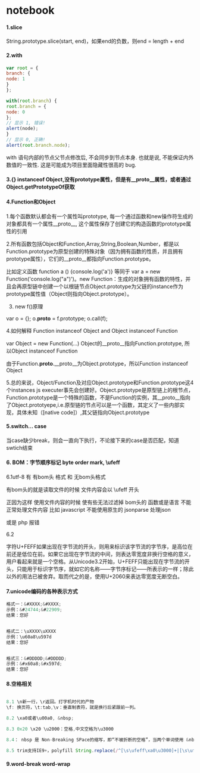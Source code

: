 # notebook

#### 1.slice

String.prototype.slice(start, end)，如果end的负数，则end = length + end

#### 2.with
```js
var root = { 
branch: { 
node: 1 
} 
}; 

with(root.branch) { 
root.branch = { 
node: 0 
}; 
// 显示 1, 错误! 
alert(node); 
} 
// 显示 0, 正确! 
alert(root.branch.node); 
```

with 语句内部的节点父节点修改后, 不会同步到节点本身. 也就是说, 不能保证内外数值的一致性. 这是可能成为项目里面隐藏性很高的 bug. 

#### 3.{} instanceof Object,没有prototype属性，但是有__proto__属性，或者通过Object.getPrototypeOf获取

#### 4.Function和Object


1.每个函数默认都会有一个属性叫prototype, 每一个通过函数和new操作符生成的对象都具有一个属性__proto__, 这个属性保存了创建它的构造函数的prototype属性的引用

2.所有函数包括Object和Function,Array,String,Boolean,Number，都是以Function.prototype为原型创建的特殊对象（因为拥有函数的性质，并且拥有prototype属性），它们的__proto__都指向Function.prototype。

比如定义函数 function a () {console.log('a')} 等同于 var a = new Function('console.log("a")')。new Function：生成的对象拥有函数的特性，并且会再原型链中创建一个以根链节点Object.prototype为父链的instance作为prototype属性值（Object则指向Object.prototype）。

3. new f()原理

var o = {};
o.__proto__ = f.prototype;
o.call(f);

4.如何解释 Function instanceof Object and Object instanceof Function

var Object = new Function(...)
Object的__proto__指向Function.prototype, 所以Object instanceof Function

由于Function.__proto__.__proto__为Object.prototype，所以Function instanceof Object

5.总的来说，Object/Function及对应Object.prototype和Function.prototype这4个instances js executer事先会创建好。Object.prototype是原型链上的根节点，Function.prototype是一个特殊的函数，不是Function的实例，其__proto__指向了Object.prototyepe,i.e.原型链的节点可以是一个函数，其定义了一些内部实现，具体未知（[native code]）,其父链指向Object.prototype

#### 5.switch... case

当case缺少break，则会一直向下执行，不论接下来的case是否匹配，知道swtich结束

#### 6. BOM：字节顺序标记 byte order mark, \ufeff

6.1utf-8 有  有bom头 格式 和 无bom头格式

有bom头的就是读取文件的时候  文件内容会以 \ufeff 开头

正因为这样  使用文件内容的时候  使有些无法过滤掉 bom头的 函数或是语言 不能正常处理文件内容 比如  javascript 不能使用原生的 jsonparse 处理json   

或是   php  报错

6.2

字符U+FEFF如果出现在字节流的开头，则用来标识该字节流的字节序，是高位在前还是低位在前。如果它出现在字节流的中间，则表达零宽度非换行空格的意义，用户看起来就是一个空格。从Unicode3.2开始，U+FEFF只能出现在字节流的开头，只能用于标识字节序，就如它的名称——字节序标记——所表示的一样；除此以外的用法已被舍弃。取而代之的是，使用U+2060来表达零宽度无断空白。

#### 7.unicode编码的各种表示方式
```js
格式一：&#XXXX;&#XXXX;
示例：&#24744;&#22909;
结果：您好


格式二：\uXXXX\uXXXX
示例：\u60a8\u597d
结果：您好


格式三：&#DDDDD;&#DDDDD;
示例：&#x60a8;&#x597d;
结果：您好
```

#### 8.空格相关

```js

8.1 \n新一行，\r返回。打字机时代的产物
\f: 换页符，\t:tab,\v：垂直制表符，就是换行后紧跟前一列。

8.2 \xa0或者\u00a0, &nbsp;

8.3 0x20 \x20 \u2000：空格,中文空格为\u3000

8.4： nbsp 是 Non-Breaking SPace的缩写，即“不被折断的空格”，当两个单词使用 &nbsp; 连接时，这两个单词就不会被分隔为2行

8.5 trim支持IE9+，polyfill String.replace(/^[\s\ufeff\xa0\u3000]+|[\s\ufeff\xa0\u3000]+$/g, '')
```

#### 9.word-break word-wrap

```css

```

